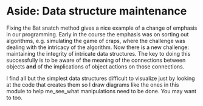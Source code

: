# Aside: Data structure maintenance

Fixing the Bat snatch method gives a nice example of a change of
emphasis in our programming. Early in the course the emphasis was on
sorting out algorithms, e.g. simulating the game of craps, where the
challenge was dealing with the intricacy of the algorithm. Now there is
a new challenge: maintaining the integrity of intricate data structures.
The key to doing this successfully is to be aware of the meaning of the
connections between objects **and** of the implications of object
actions on those connections.

I find all but the simplest data structures difficult to visualize just
by looking at the code that creates them so I draw diagrams like the
ones in this module to help me_see_what manipulations need to be done.
You may want to too.
